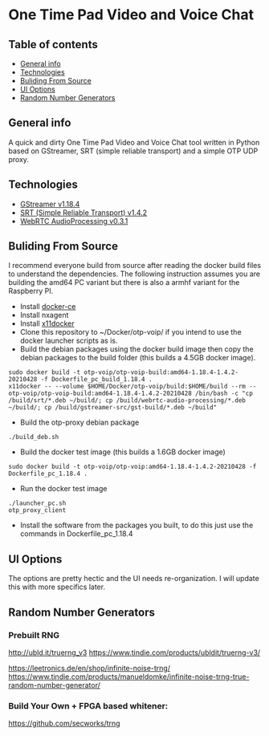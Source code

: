 # One Time Pad Video and Voice Chat

## Table of contents
* [General info](#general-info)
* [Technologies](#technologies)
* [Buliding From Source](#building-from-source)
* [UI Options](#ui-options)
* [Random Number Generators](#random-number-generators)

## General info

A quick and dirty One Time Pad Video and Voice Chat tool written in Python based on GStreamer, SRT (simple reliable transport) and a simple OTP UDP proxy.

## Technologies
* [GStreamer v1.18.4](https://github.com/GStreamer/gst-build) 
* [SRT (Simple Reliable Transport) v1.4.2](https://github.com/Haivision/srt)
* [WebRTC AudioProcessing v0.3.1](https://www.freedesktop.org/software/pulseaudio/webrtc-audio-processing/)

## Buliding From Source
I recommend everyone build from source after reading the docker build files to understand the dependencies. 
The following instruction assumes you are building the amd64 PC variant but there is also a armhf variant for the Raspberry PI.
* Install [docker-ce](https://www.digitalocean.com/community/tutorials/how-to-install-and-use-docker-on-ubuntu-20-04)
* Install nxagent
* Install [x11docker](https://github.com/mviereck/x11docker)
* Clone this repository to ~/Docker/otp-voip/ if you intend to use the docker launcher scripts as is.
* Build the debian packages using the docker build image then copy the debian packages to the build folder (this builds a 4.5GB docker image).
```
sudo docker build -t otp-voip/otp-voip-build:amd64-1.18.4-1.4.2-20210428 -f Dockerfile_pc_build_1.18.4 .
x11docker -- --volume $HOME/Docker/otp-voip/build:$HOME/build --rm -- otp-voip/otp-voip-build:amd64-1.18.4-1.4.2-20210428 /bin/bash -c "cp /build/srt/*.deb ~/build/; cp /build/webrtc-audio-processing/*.deb ~/build/; cp /build/gstreamer-src/gst-build/*.deb ~/build"
```
* Build the otp-proxy debian package
```
./build_deb.sh
```
* Build the docker test image (this builds a 1.6GB docker image)
```
sudo docker build -t otp-voip/otp-voip:amd64-1.18.4-1.4.2-20210428 -f Dockerfile_pc_1.18.4 .
```
* Run the docker test image
```
./launcher_pc.sh
otp_proxy_client
```
* Install the software from the packages you built, to do this just use the commands in Dockerfile_pc_1.18.4

## UI Options
The options are pretty hectic and the UI needs re-organization. I will update this with more specifics later.

## Random Number Generators
### Prebuilt RNG
http://ubld.it/truerng_v3
https://www.tindie.com/products/ubldit/truerng-v3/

https://leetronics.de/en/shop/infinite-noise-trng/
https://www.tindie.com/products/manueldomke/infinite-noise-trng-true-random-number-generator/

### Build Your Own + FPGA based whitener:
https://github.com/secworks/trng
